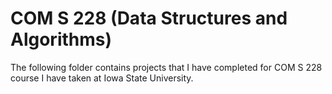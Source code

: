 # COM S 228 (Data Structures and Algorithms)
The following folder contains projects that I have completed for COM S 228 course I have taken at Iowa State University.
